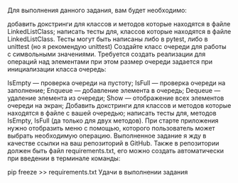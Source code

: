 Для выполнения данного задания, вам будет необходимо:

добавить докстринги для классов и методов которые находятся в файле LinkedListClass;
написать тесты для, классов которые находятся в файле LinkedListClass. Тесты могут быть написаны либо в pytest, либо в unittest (но я рекомендую unittest)
Создайте класс очереди для работы с символьными значениями. Требуется создать реализации для операций над элементами при этом размер очереди задается при инициализации класса очередь:

IsEmpty — проверка очереди на пустоту;
IsFull — проверка очереди на заполнение;
Enqueue — добавление элемента в очередь;
Dequeue — удаление элемента из очереди;
Show — отображение всех элементов очереди на экран;
Добавить докстринги для классов и методов которые находятся в файле с вашей очередью;
написать тесты для, методов IsEmpty, IsFull (да только для двух методов). При старте приложения нужно отобразить меню с помощью, которого пользователь может выбрать необходимую операцию.
Выполненное задание я жду в качестве ссылки на ваш репозиторий в GitHub. Также в репозитории должен быть файл requirements.txt, его можно создать автоматически при введении в терминале команды:

pip freeze >> requirements.txt
Удачи в выполнении задания